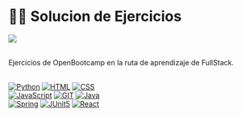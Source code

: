 # :woman_technologist: Solucion de Ejercicios
[![](https://img.shields.io/github/last-commit/marigabi94/solucion-ejercicios?style=plastic&logo=github&logoColor=white&labelColor=101010)]()

</br>
Ejercicios de OpenBootcamp en la ruta de aprendizaje de FullStack.

</br>
</br>

[![Python](https://img.shields.io/badge/Python-3776AB?style=for-the-badge&logo=python&logoColor=white&labelColor=101010)]()
[![HTML](https://img.shields.io/badge/HTML-E34F26?style=for-the-badge&logo=html5&logoColor=white&labelColor=101010)]() 
[![CSS](https://img.shields.io/badge/CSS-1572B6?style=for-the-badge&logo=css3&logoColor=white&labelColor=101010)]()</br>
[![JavaScript](https://img.shields.io/badge/JavaScript-F7DF1E?style=for-the-badge&logo=javascript&logoColor=white&labelColor=101010)]()
[![GIT](https://img.shields.io/badge/Git-F05032?style=for-the-badge&logo=git&logoColor=white&labelColor=101010)]()
[![Java](https://img.shields.io/badge/Java-E0262C?style=for-the-badge&logo=java&logoColor=white&labelColor=101010)]()</br>
[![Spring](https://img.shields.io/badge/Spring-6DB33F?style=for-the-badge&logo=spring&logoColor=white&labelColor=101010)]()
[![JUnit5](https://img.shields.io/badge/JUnit5-9558B2?style=for-the-badge&logo=Junit5&logoColor=white&labelColor=101010)]()
[![React](https://img.shields.io/badge/React-61DAFB?style=for-the-badge&logo=react&logoColor=white&labelColor=101010)]()
